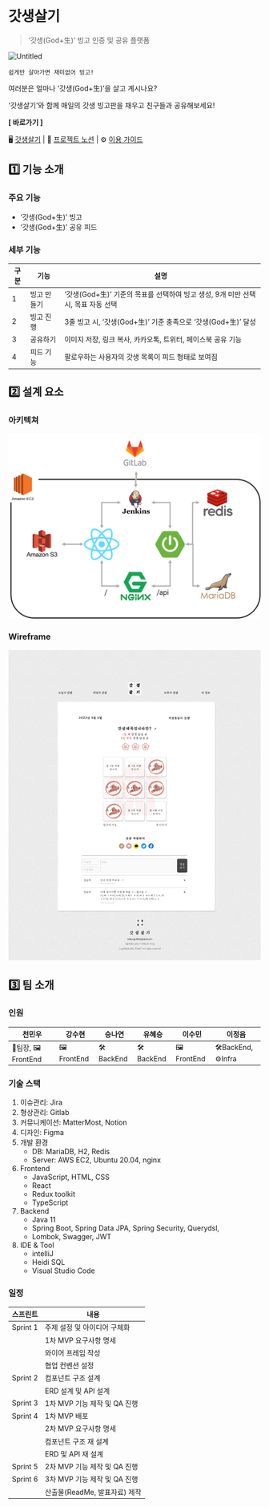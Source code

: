 # 갓생살기

> ‘갓생(God+生)’ 빙고 인증 및 공유 플랫폼


![Untitled](README.assets/Untitled.png)

`쉽게만 살아가면 재미없어 빙고!`

여러분은 얼마나 ‘갓생(God+生)’을 살고 계시나요?

‘갓생살기’와 함께 매일의 갓생 빙고판을 채우고 친구들과 공유해보세요!

**[ 바로가기 ]**

🖥 [갓생살기](https://godlife.today) | 📄 [프로젝트 노션](https://www.notion.so/creekbros/by-OvCORS-c0de0573c344409ea32fdcd561f0b7c4) | ⚙ [이용 가이드](https://www.notion.so/creekbros/99f2563c3d104c32b2347ca35cea800b)

## 1️⃣ 기능 소개

### 주요 기능

- ‘갓생(God+生)’ 빙고
- ‘갓생(God+生)’ 공유 피드

### 세부 기능

| 구분                             | 기능        | 설명                                                         |
| -------------------------------- | ----------- | ------------------------------------------------------------ |
| 1                                | 빙고 만들기 | ‘갓생(God+生)’ 기준의 목표를 선택하여 빙고 생성, 9개 미만 선택 시, 목표 자동 선택 |
| 2                                | 빙고 진행   | 3줄 빙고 시, ‘갓생(God+生)’ 기준 충족으로 ‘갓생(God+生)’ 달성 |
| 3                                | 공유하기    | 이미지 저장, 링크 복사, 카카오톡, 트위터, 페이스북 공유 기능 |
| 4                                | 피드 기능   | 팔로우하는 사용자의 갓생 목록이 피드 형태로 보여짐           |

## 2️⃣ 설계 요소

### 아키텍쳐

![Untitled](README.assets/Untitled1.png)

### Wireframe

![Untitled](README.assets/Untitled2.png)


## 3️⃣ 팀 소개

### 인원

| 천민우    | 강수현    | 승나연   | 유혜승   | 이수민    | 이정음   |
| --------- | --------- | -------- | -------- | --------- | -------- |
| 💪팀장, 🖼FrontEnd | 🖼FrontEnd | 🛠BackEnd | 🛠BackEnd | 🖼FrontEnd | 🛠BackEnd, ⚙Infra  |

### 기술 스택

1. 이슈관리: Jira
2. 형상관리: Gitlab
3. 커뮤니케이션: MatterMost, Notion
4. 디자인: Figma
5. 개발 환경
   - DB: MariaDB, H2, Redis
   - Server: AWS EC2, Ubuntu 20.04, nginx
6. Frontend
   - JavaScript, HTML, CSS
   - React
   - Redux toolkit
   - TypeScript
7. Backend
   - Java 11
   - Spring Boot, Spring Data JPA, Spring Security, Querydsl,
   - Lombok, Swagger, JWT
8. IDE & Tool
   - intelliJ
   - Heidi SQL
   - Visual Studio Code

### 일정

| 스프린트 | 내용                          |
| -------- | ----------------------------- |
| Sprint 1 | 주제 설정 및 아이디어 구체화  |
|          | 1차 MVP 요구사항 명세         |
|          | 와이어 프레임 작성            |
|          | 협업 컨벤션 설정              |
| Sprint 2 | 컴포넌트 구조 설계            |
|          | ERD 설계 및 API 설계          |
| Sprint 3 | 1차 MVP 기능 제작 및 QA 진행  |
| Sprint 4 | 1차 MVP 배포                  |
|          | 2차 MVP 요구사항 명세         |
|          | 컴포넌트 구조 재 설계         |
|          | ERD 및 API 재 설계            |
| Sprint 5 | 2차 MVP 기능 제작 및 QA 진행  |
| Sprint 6 | 3차 MVP 기능 제작 및 QA 진행 |
|          | 산출물(ReadMe, 발표자료) 제작 |
